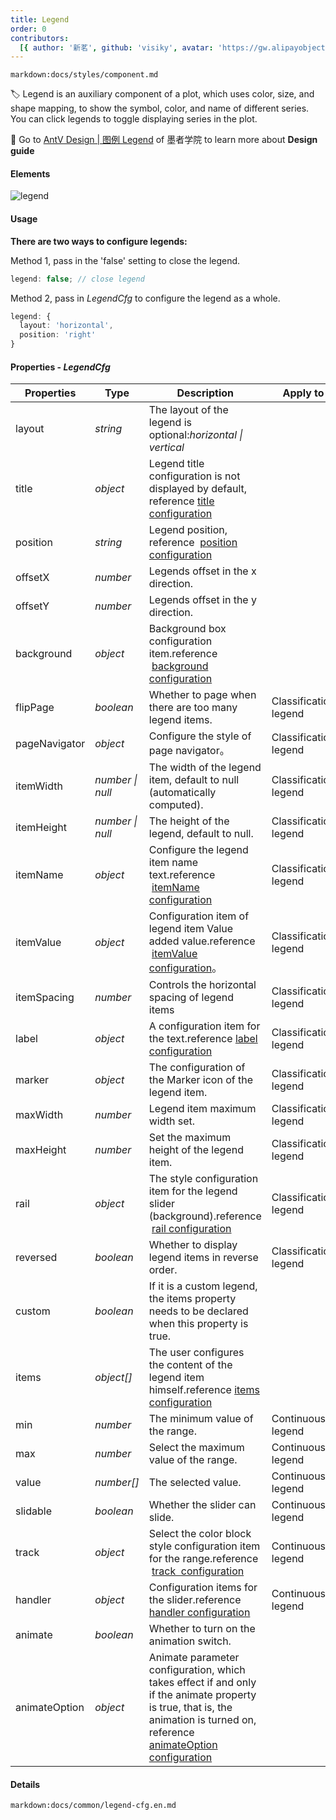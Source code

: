 ```yaml
---
title: Legend
order: 0
contributors:
  [{ author: '新茗', github: 'visiky', avatar: 'https://gw.alipayobjects.com/zos/antfincdn/KAeYPA3TV0/avatar.jpeg' }]
---
```


`markdown:docs/styles/component.md`

🏷️ Legend is an auxiliary component of a plot, which uses color, size, and shape mapping, to show the symbol, color, and name of different series. You can click legends to toggle displaying series in the plot.

🎨 Go to [AntV Design | 图例 Legend](https://www.yuque.com/mo-college/vis-design/hcs9p2) of 墨者学院 to learn more about **Design guide**

#### Elements

![legend](https://gw.alipayobjects.com/zos/antfincdn/COyXvtsGrl/f5bb4c22-f16a-422e-bfee-a9b3d0a5b1b9.png)

#### Usage

<b>There are two ways to configure legends:</b>

Method 1, pass in the 'false' setting to close the legend.

```ts
legend: false; // close legend
```

Method 2, pass in _LegendCfg_ to configure the legend as a whole.

```ts
legend: {
  layout: 'horizontal',
  position: 'right'
}
```

<a name="7a2DF"></a>

#### Properties - _LegendCfg_

| Properties    | Type             | Description                                                                                                                                                                                   | Apply to                                                                    |
| ------------- | ---------------- | --------------------------------------------------------------------------------------------------------------------------------------------------------------------------------------------- | --------------------------------------------------------------------------- |
| layout        | _string_         | The layout of the legend is optional:_horizontal \| vertical_                                                                                                                                 |                                                                             |
| title         | _object_         | Legend title configuration is not displayed by default, reference [title configuration](#title)                                                                                               |                                                                             |
| position      | _string_         | Legend position, reference  [position configuration](#position)                                                                                                                               |                                                                             |
| offsetX       | _number_         | Legends offset in the x direction.                                                                                                                                                            |                                                                             |
| offsetY       | _number_         | Legends offset in the y direction.                                                                                                                                                            |                                                                             |
| background    | _object_         | Background box configuration item.reference  [background configuration](#background)                                                                                                          |                                                                             |
| flipPage      | _boolean_        | Whether to page when there are too many legend items.                                                                                                                                         | <tag color="green" text="Classification legend">Classification legend</tag> |
| pageNavigator | _object_         | Configure the style of page navigator。                                                                                                                                                       | <tag color="green" text="Classification legend">Classification legend</tag> |
| itemWidth     | _number \| null_ | The width of the legend item, default to null (automatically computed).                                                                                                                       | <tag color="green" text="Classification legend">Classification legend</tag> |
| itemHeight    | _number \| null_ | The height of the legend, default to null.                                                                                                                                                    | <tag color="green" text="Classification legend">Classification legend</tag> |
| itemName      | _object_         | Configure the legend item name text.reference  [itemName configuration](#itemname)                                                                                                            | <tag color="green" text="Classification legend">Classification legend</tag> |
| itemValue     | _object_         | Configuration item of legend item Value added value.reference  [itemValue configuration](#itemvalue)。                                                                                        | <tag color="green" text="Classification legend">Classification legend</tag> |
| itemSpacing   | _number_         | Controls the horizontal spacing of legend items                                                                                                                                               | <tag color="green" text="Classification legend">Classification legend</tag> |
| label         | _object_         | A configuration item for the text.reference [label configuration](#label)                                                                                                                     | <tag color="green" text="Classification legend">Classification legend</tag> |
| marker        | _object_         | The configuration of the Marker icon of the legend item.                                                                                                                                      | <tag color="green" text="Classification legend">Classification legend</tag> |
| maxWidth      | _number_         | Legend item maximum width set.                                                                                                                                                                | <tag color="green" text="Classification legend">Classification legend</tag> |
| maxHeight     | _number_         | Set the maximum height of the legend item.                                                                                                                                                    | <tag color="green" text="Classification legend">Classification legend</tag> |
| rail          | _object_         | The style configuration item for the legend slider (background).reference  [rail configuration](#rail)                                                                                        | <tag color="green" text="Classification legend">Classification legend</tag> |
| reversed      | _boolean_        | Whether to display legend items in reverse order.                                                                                                                                             | <tag color="green" text="Classification legend">Classification legend</tag> |
| custom        | _boolean_        | If it is a custom legend, the items property needs to be declared when this property is true.                                                                                                 |                                                                             |
| items         | _object[]_       | The user configures the content of the legend item himself.reference [items configuration](#items)                                                                                            |                                                                             |
| min           | _number_         | The minimum value of the range.                                                                                                                                                               | <tag color="cyan" text="Continuous legend">Continuous legend</tag>          |
| max           | _number_         | Select the maximum value of the range.                                                                                                                                                        | <tag color="cyan" text="Continuous legend">Continuous legend</tag>          |
| value         | _number[]_       | The selected value.                                                                                                                                                                           | <tag color="cyan" text="Continuous legend">Continuous legend</tag>          |
| slidable      | _boolean_        | Whether the slider can slide.                                                                                                                                                                 | <tag color="cyan" text="Continuous legend">Continuous legend</tag>          |
| track         | _object_         | Select the color block style configuration item for the range.reference  [track  configuration](#track)                                                                                       | <tag color="cyan" text="Continuous legend">Continuous legend</tag>          |
| handler       | _object_         | Configuration items for the slider.reference [handler configuration](#handler)                                                                                                                | <tag color="cyan" text="Continuous legend">Continuous legend</tag>          |
| animate       | _boolean_        | Whether to turn on the animation switch.                                                                                                                                                      |                                                                             |
| animateOption | _object_         | Animate parameter configuration, which takes effect if and only if the animate property is true, that is, the animation is turned on, reference [animateOption configuration](#animateOption) |                                                                             |

<a name="fDpx7"></a>

#### Details

`markdown:docs/common/legend-cfg.en.md`
